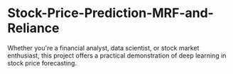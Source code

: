 # Stock-Price-Prediction-MRF-and-Reliance
Whether you're a financial analyst, data scientist, or stock market enthusiast, this project offers a practical demonstration of deep learning in stock price forecasting.
